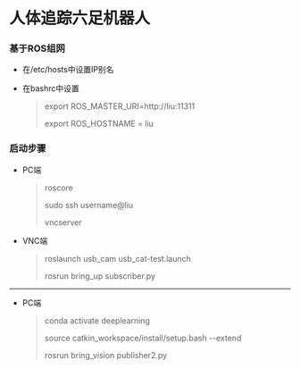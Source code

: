 # 人体追踪六足机器人

### 基于ROS组网

* 在/etc/hosts中设置IP别名

* 在bashrc中设置

  > export ROS_MASTER_URI=http://liu:11311
  >
  > export ROS_HOSTNAME = liu

### 启动步骤

* PC端

  > roscore
  >
  > sudo ssh username@liu
  >
  > vncserver

* VNC端

  > roslaunch usb_cam usb_cat-test.launch
  >
  > rosrun bring_up subscriber.py
---
* PC端

  > conda activate deeplearning
  >
  > source catkin_workspace/install/setup.bash --extend
  >
  > rosrun bring_vision publisher2.py
